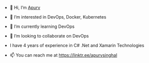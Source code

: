 - 👋 Hi, I’m [Apurv](https://linktr.ee/apurvsinghal)
 
- 👀 I’m interested in DevOps, Docker, Kubernetes
- 🌱 I’m currently learning DevOps
- 💞️ I’m looking to collaborate on DevOps

- I have 4 years of experience in C# .Net and Xamarin Technologies

- 📫 You can reach me at https://linktr.ee/apurvsinghal


<!---
ApurvSinghal/ApurvSinghal is a ✨ special ✨ repository because its `README.md` (this file) appears on your GitHub profile.
You can click the Preview link to take a look at your changes.
--->
